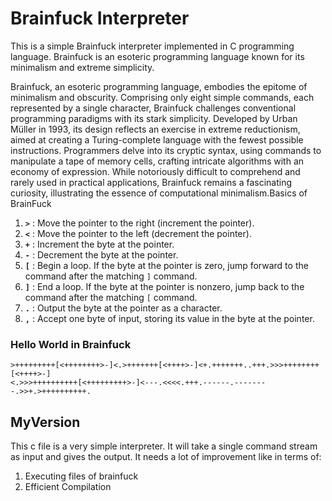 # Brainfuck Interpreter

This is a simple Brainfuck interpreter implemented in C programming language. Brainfuck is an esoteric programming language known for its minimalism and extreme simplicity.

Brainfuck, an esoteric programming language, embodies the epitome of minimalism and obscurity. Comprising only eight simple commands, each represented by a single character, Brainfuck challenges conventional programming paradigms with its stark simplicity. Developed by Urban Müller in 1993, its design reflects an exercise in extreme reductionism, aimed at creating a Turing-complete language with the fewest possible instructions. Programmers delve into its cryptic syntax, using commands to manipulate a tape of memory cells, crafting intricate algorithms with an economy of expression. While notoriously difficult to comprehend and rarely used in practical applications, Brainfuck remains a fascinating curiosity, illustrating the essence of computational minimalism.Basics of BrainFuck

1. **` > `** : Move the pointer to the right (increment the pointer).
2. **` < `** : Move the pointer to the left (decrement the pointer).
3. **` + `** : Increment the byte at the pointer.
4. **` - `** : Decrement the byte at the pointer.
5. **` [ `** : Begin a loop. If the byte at the pointer is zero, jump forward to the command after the matching `]` command.
6. **` ] `** : End a loop. If the byte at the pointer is nonzero, jump back to the command after the matching `[` command.
7. **` . `** : Output the byte at the pointer as a character.
8. **` , `** : Accept one byte of input, storing its value in the byte at the pointer.

### Hello World in Brainfuck
```brainfuck
>+++++++++[<++++++++>-]<.>+++++++[<++++>-]<+.+++++++..+++.>>>++++++++[<++++>-]
<.>>>++++++++++[<+++++++++>-]<---.<<<<.+++.------.--------.>>+.>++++++++++.
```
## MyVersion

This c file is a very simple interpreter. It will take a single command stream as input and gives the output. It needs a lot of improvement like in terms of:
1. Executing files of brainfuck
2. Efficient Compilation 
